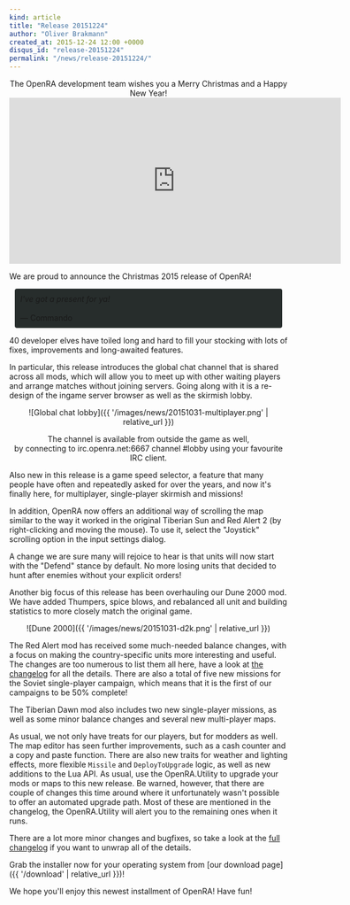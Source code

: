 ```yaml
---
kind: article
title: "Release 20151224"
author: "Oliver Brakmann"
created_at: 2015-12-24 12:00 +0000
disqus_id: "release-20151224"
permalink: "/news/release-20151224/"
---
```


<div style="text-align:center" markdown="1">
The OpenRA development team wishes you a Merry Christmas and a Happy New Year!

<iframe src='https://gfycat.com/ifr/PastDelightfulIberianbarbel' frameborder='0' scrolling='no' width='600' height='300' style='-webkit-backface-visibility: hidden;-webkit-transform: scale(1);'></iframe>

</div>

We are proud to announce the Christmas 2015 release of OpenRA!

<div style="border-radius: 4px; background-color: #272d2c; padding:10px; margin:10px;">
<em>
I've got a present for ya!
</em><br /><br />
&mdash; Commando
</div>

40 developer elves have toiled long and hard to fill your stocking with lots of fixes, improvements and long-awaited features.

In particular, this release introduces the global chat channel that is shared across all mods, which will allow you to meet up with other waiting players and arrange matches without joining servers. Going along with it is a re-design of the ingame server browser as well as the skirmish lobby.

<div style="text-align:center" markdown="1">
![Global chat lobby]({{ '/images/news/20151031-multiplayer.png' | relative_url }})
<p>
The channel is available from outside the game as well,<br/>by connecting to irc.openra.net:6667 channel #lobby using your favourite IRC client.
</p>
</div>

Also new in this release is a game speed selector, a feature that many people have often and repeatedly asked for over the years, and now it's finally here, for multiplayer, single-player skirmish and missions!

In addition, OpenRA now offers an additional way of scrolling the map similar to the way it worked in the original Tiberian Sun and Red Alert 2 (by right-clicking and moving the mouse). To use it, select the "Joystick" scrolling option in the input settings dialog.

A change we are sure many will rejoice to hear is that units will now start with the "Defend" stance by default. No more losing units that decided to hunt after enemies without your explicit orders!

Another big focus of this release has been overhauling our Dune 2000 mod.  We have added Thumpers, spice blows, and rebalanced all unit and 
building statistics to more closely match the original game.

<div style="text-align:center" markdown="1">
![Dune 2000]({{ '/images/news/20151031-d2k.png' | relative_url }})
</div>

The Red Alert mod has received some much-needed balance changes, with a focus on making the country-specific units more interesting and useful. The changes are too numerous to list them all here, have a look at [the changelog](https://github.com/OpenRA/OpenRA/wiki/Changelog/9d09bd438465884fdeb11de66931a65d5fe5d6cc) for all the details. There are also a total of five new missions for the Soviet single-player campaign, which means that it is the first of our campaigns to be 50% complete!

The Tiberian Dawn mod also includes two new single-player missions, as well as some minor balance changes and several new multi-player maps.

As usual, we not only have treats for our players, but for modders as well. The map editor has seen further improvements, such as a cash counter and a copy and paste function. There are also new traits for weather and lighting effects, more flexible `Missile` and `DeployToUpgrade` logic, as well as new additions to the Lua API. As usual, use the OpenRA.Utility to upgrade your mods or maps to this new release. Be warned, however, that there are couple of changes this time around where it unfortunately wasn't possible to offer an automated upgrade path. Most of these are mentioned in the changelog, the OpenRA.Utility will alert you to the remaining ones when it runs.

There are a lot more minor changes and bugfixes, so take a look at the [full changelog](https://github.com/OpenRA/OpenRA/wiki/Changelog/9d09bd438465884fdeb11de66931a65d5fe5d6cc) if you want to unwrap all of the details.

Grab the installer now for your operating system from [our download page]({{ '/download' | relative_url }})!

We hope you'll enjoy this newest installment of OpenRA! Have fun!
